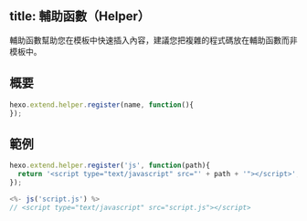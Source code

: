 title: 輔助函數（Helper）
---
輔助函數幫助您在模板中快速插入內容，建議您把複雜的程式碼放在輔助函數而非模板中。

## 概要

``` js
hexo.extend.helper.register(name, function(){
});
```

## 範例

``` js
hexo.extend.helper.register('js', function(path){
  return '<script type="text/javascript" src="' + path + '"></script>';
});
```

``` js
<%- js('script.js') %>
// <script type="text/javascript" src="script.js"></script>
```